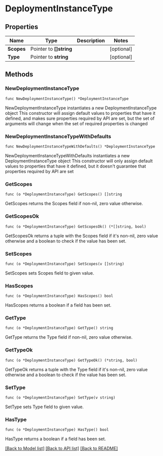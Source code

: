 # DeploymentInstanceType

## Properties

Name | Type | Description | Notes
------------ | ------------- | ------------- | -------------
**Scopes** | Pointer to **[]string** |  | [optional] 
**Type** | Pointer to **string** |  | [optional] 

## Methods

### NewDeploymentInstanceType

`func NewDeploymentInstanceType() *DeploymentInstanceType`

NewDeploymentInstanceType instantiates a new DeploymentInstanceType object
This constructor will assign default values to properties that have it defined,
and makes sure properties required by API are set, but the set of arguments
will change when the set of required properties is changed

### NewDeploymentInstanceTypeWithDefaults

`func NewDeploymentInstanceTypeWithDefaults() *DeploymentInstanceType`

NewDeploymentInstanceTypeWithDefaults instantiates a new DeploymentInstanceType object
This constructor will only assign default values to properties that have it defined,
but it doesn't guarantee that properties required by API are set

### GetScopes

`func (o *DeploymentInstanceType) GetScopes() []string`

GetScopes returns the Scopes field if non-nil, zero value otherwise.

### GetScopesOk

`func (o *DeploymentInstanceType) GetScopesOk() (*[]string, bool)`

GetScopesOk returns a tuple with the Scopes field if it's non-nil, zero value otherwise
and a boolean to check if the value has been set.

### SetScopes

`func (o *DeploymentInstanceType) SetScopes(v []string)`

SetScopes sets Scopes field to given value.

### HasScopes

`func (o *DeploymentInstanceType) HasScopes() bool`

HasScopes returns a boolean if a field has been set.

### GetType

`func (o *DeploymentInstanceType) GetType() string`

GetType returns the Type field if non-nil, zero value otherwise.

### GetTypeOk

`func (o *DeploymentInstanceType) GetTypeOk() (*string, bool)`

GetTypeOk returns a tuple with the Type field if it's non-nil, zero value otherwise
and a boolean to check if the value has been set.

### SetType

`func (o *DeploymentInstanceType) SetType(v string)`

SetType sets Type field to given value.

### HasType

`func (o *DeploymentInstanceType) HasType() bool`

HasType returns a boolean if a field has been set.


[[Back to Model list]](../README.md#documentation-for-models) [[Back to API list]](../README.md#documentation-for-api-endpoints) [[Back to README]](../README.md)


